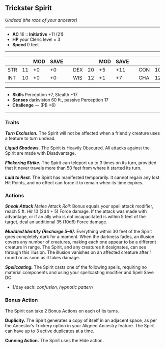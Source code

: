 ## Trickster Spirit
*Undead (the race of your ancestor)*
___
- **AC** 16   ::   **Initiative** +11 (21)
- **HP** your Cleric level × 3
- **Speed** 0 feet
___
|     |    | MOD | SAVE |   |     |    | MOD | SAVE |   |     |    | MOD | SAVE |
|-----|----|-----|------|---|-----|----|-----|------|---|-----|----|-----|------|
| STR | 11 | +0  | +0   |   | DEX | 20 | +5  | +11  |   | CON | 10 | +0  | +0   |
| INT | 10 | +0  | +0   |   | WIS | 12 | +1  | +7   |   | CHA | 12 | +1  | +1   |
___
- **Skills** Perception +7, Stealth +17
- **Senses** darkvision 60 ft., passive Perception 17
- **Challenge** — (PB +6)
___
### Traits
***Turn Exclusion.*** The Spirit will not be affected when a friendly creature uses a feature to turn undead.

***Liquid Shadows.*** The Spirit is Heavily Obscured. All attacks against the Spirit are made with Disadvantage.

***Flickering Strike.*** The Spirit can teleport up to 3 times on its turn, provided that it never travels more than 50 feet from where it started its turn.

***Laid to Rest.*** The Spirit has manifested temporarily. It cannot regain any lost Hit Points, and no effect can force it to remain when its time expires.

### Actions
***Sneak Attack*** *Melee Attack Roll:* Bonus equals your spell attack modifier, reach 5 ft. *Hit* 10 (2d4 + 5) Force damage. If the attack was made with advantage, or if an ally who is not incapacitated is within 5 feet of the target, deal an additional 35 (10d6) Force damage.

***Muddled Identity (Recharge 5–6).*** Everything within 30 feet of the Spirit goes completely dark for a moment. When the darkness fades, an illusion covers any number of creatures, making each one appear to be a different creature in range. The Spirit, and any creatures it designates, can see through this illusion. The illusion vanishes on an affected creature after 1 round or as soon as it takes damage.

***Spellcasting.*** The Spirit casts one of the following spells, requiring no material components and using your spellcasting modifier and Spell Save DC:<br>
- 1/day each: _confusion, hypnotic pattern_

### Bonus Action
The Spirit can take 2 Bonus Actions on each of its turns.

**Duplicity.** The Spirit generates a copy of itself in an adjacent space, as per the Ancestor’s Trickery option in your Aligned Ancestry feature. The Spirit can have up to 3 active duplicates at a time.

**Cunning Action.** The Spirit uses the Hide action.
